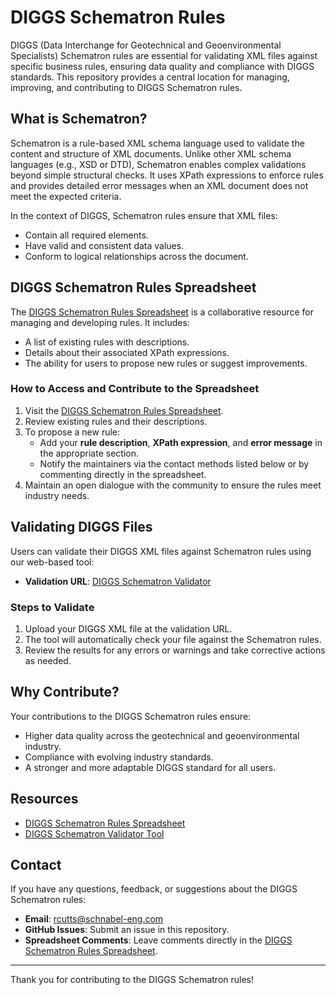 # DIGGS Schematron Rules

DIGGS (Data Interchange for Geotechnical and Geoenvironmental Specialists) Schematron rules are essential for validating XML files against specific business rules, ensuring data quality and compliance with DIGGS standards. This repository provides a central location for managing, improving, and contributing to DIGGS Schematron rules.

## What is Schematron?

Schematron is a rule-based XML schema language used to validate the content and structure of XML documents. Unlike other XML schema languages (e.g., XSD or DTD), Schematron enables complex validations beyond simple structural checks. It uses XPath expressions to enforce rules and provides detailed error messages when an XML document does not meet the expected criteria.

In the context of DIGGS, Schematron rules ensure that XML files:
- Contain all required elements.
- Have valid and consistent data values.
- Conform to logical relationships across the document.

## DIGGS Schematron Rules Spreadsheet

The [DIGGS Schematron Rules Spreadsheet](https://docs.google.com/spreadsheets/d/1qGPapQf673u-REtkadHVOuQRmwuqQpROEG9YeifMG-c/edit?usp=sharing) is a collaborative resource for managing and developing rules. It includes:
- A list of existing rules with descriptions.
- Details about their associated XPath expressions.
- The ability for users to propose new rules or suggest improvements.

### How to Access and Contribute to the Spreadsheet

1. Visit the [DIGGS Schematron Rules Spreadsheet](https://docs.google.com/spreadsheets/d/1qGPapQf673u-REtkadHVOuQRmwuqQpROEG9YeifMG-c/edit?usp=sharing).
2. Review existing rules and their descriptions.
3. To propose a new rule:
   - Add your **rule description**, **XPath expression**, and **error message** in the appropriate section.
   - Notify the maintainers via the contact methods listed below or by commenting directly in the spreadsheet.
4. Maintain an open dialogue with the community to ensure the rules meet industry needs.

## Validating DIGGS Files

Users can validate their DIGGS XML files against Schematron rules using our web-based tool:
- **Validation URL**: [DIGGS Schematron Validator](https://8508-01jhpd4e7p5cndqdmth8sma55m.cloudspaces.litng.ai)

### Steps to Validate
1. Upload your DIGGS XML file at the validation URL.
2. The tool will automatically check your file against the Schematron rules.
3. Review the results for any errors or warnings and take corrective actions as needed.

## Why Contribute?

Your contributions to the DIGGS Schematron rules ensure:
- Higher data quality across the geotechnical and geoenvironmental industry.
- Compliance with evolving industry standards.
- A stronger and more adaptable DIGGS standard for all users.

## Resources

- [DIGGS Schematron Rules Spreadsheet](https://docs.google.com/spreadsheets/d/1qGPapQf673u-REtkadHVOuQRmwuqQpROEG9YeifMG-c/edit?usp=sharing)
- [DIGGS Schematron Validator Tool](https://8508-01jhpd4e7p5cndqdmth8sma55m.cloudspaces.litng.ai)

## Contact

If you have any questions, feedback, or suggestions about the DIGGS Schematron rules:
- **Email**: rcutts@schnabel-eng.com
- **GitHub Issues**: Submit an issue in this repository.
- **Spreadsheet Comments**: Leave comments directly in the [DIGGS Schematron Rules Spreadsheet](https://docs.google.com/spreadsheets/d/1qGPapQf673u-REtkadHVOuQRmwuqQpROEG9YeifMG-c/edit?usp=sharing).

---

Thank you for contributing to the DIGGS Schematron rules!
